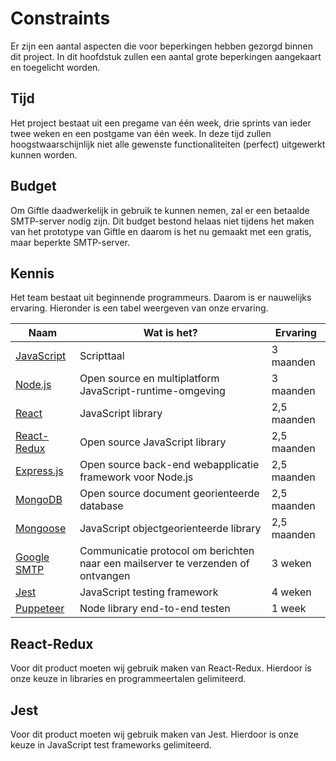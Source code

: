 # Constraints

Er zijn een aantal aspecten die voor beperkingen hebben gezorgd binnen dit project. In dit hoofdstuk zullen een aantal grote beperkingen aangekaart en toegelicht worden.

## Tijd

Het project bestaat uit een pregame van één week, drie sprints van ieder twee weken en een postgame van één week. In deze tijd zullen hoogstwaarschijnlijk niet alle gewenste functionaliteiten (perfect) uitgewerkt kunnen worden.

## Budget

Om Giftle daadwerkelijk in gebruik te kunnen nemen, zal er een betaalde SMTP-server nodig zijn. Dit budget bestond helaas niet tijdens het maken van het prototype van Giftle en daarom is het nu gemaakt met een gratis, maar beperkte SMTP-server.

## Kennis

Het team bestaat uit beginnende programmeurs. Daarom is er nauwelijks ervaring. Hieronder is een tabel weergeven van onze ervaring.

| Naam        | Wat is het?                                                                      | Ervaring    |
|-------------|----------------------------------------------------------------------------------|-------------|
| [JavaScript](https://nl.wikipedia.org/wiki/JavaScript)  | Scripttaal                                                                       | 3 maanden   |
| [Node.js](https://nodejs.org/en/)     | Open source en multiplatform JavaScript-runtime-omgeving                         | 3 maanden   |
| [React](https://reactjs.org/)        | JavaScript library                                                               | 2,5 maanden |
| [React-Redux](https://react-redux.js.org/)  | Open source JavaScript library                                                   | 2,5 maanden |
| [Express.js](https://expressjs.com/)   | Open source back-end webapplicatie framework voor Node.js                        | 2,5 maanden |
| [MongoDB](https://www.mongodb.com/)      | Open source document georienteerde database                                      | 2,5 maanden |
| [Mongoose](https://mongoosejs.com/)     | JavaScript objectgeorienteerde library                                           | 2,5 maanden |
| [Google SMTP](https://support.google.com/mail/answer/7126229?hl=nl)  | Communicatie protocol om berichten naar een mailserver te verzenden of ontvangen | 3 weken     |
| [Jest](https://jestjs.io/)         | JavaScript testing framework                                                     | 4 weken     |
| [Puppeteer](https://pptr.dev/)    | Node library end-to-end testen                                                   | 1 week      |

## React-Redux

Voor dit product moeten wij gebruik maken van React-Redux. Hierdoor is onze keuze in libraries en programmeertalen gelimiteerd.

## Jest

Voor dit product moeten wij gebruik maken van Jest. Hierdoor is onze keuze in JavaScript test frameworks gelimiteerd.

<!--
Intent

Constraints are typically imposed upon you but they aren’t necessarily “bad”, as reducing the number of available options often makes your job designing software easier. This section allows you to explicitly summarise the constraints that you’re working within and the decisions that have already been made for you.
-->
